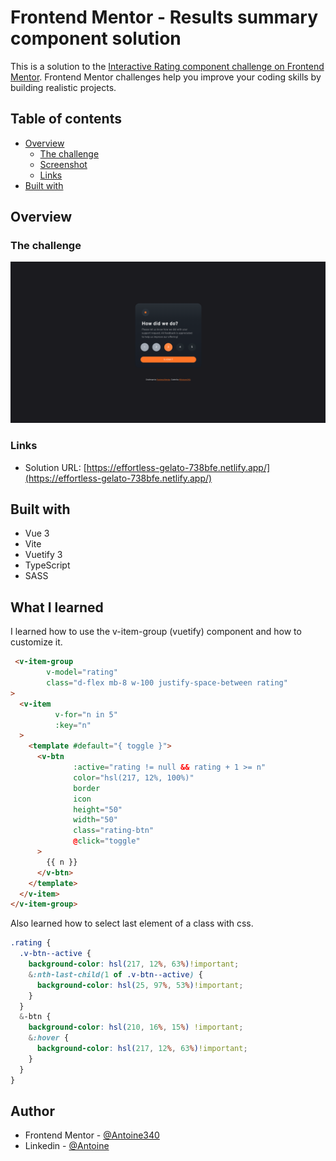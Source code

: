 # Frontend Mentor - Results summary component solution

This is a solution to the [Interactive Rating component challenge on Frontend Mentor](https://www.frontendmentor.io/challenges/interactive-rating-component-koxpeBUmI/). Frontend Mentor challenges help you improve your coding skills by building realistic projects.

## Table of contents

- [Overview](#overview)
   - [The challenge](#the-challenge)
   - [Screenshot](#screenshot)
   - [Links](#links)
- [Built with](#built-with)

## Overview

### The challenge

![](./screenshot.png)
### Links

- Solution URL: [https://effortless-gelato-738bfe.netlify.app/](https://effortless-gelato-738bfe.netlify.app/)

## Built with

- Vue 3
- Vite
- Vuetify 3
- TypeScript
- SASS

## What I learned

I learned how to use the v-item-group (vuetify) component and how to customize it.

```html
 <v-item-group
        v-model="rating"
        class="d-flex mb-8 w-100 justify-space-between rating"
>
  <v-item
          v-for="n in 5"
          :key="n"
  >
    <template #default="{ toggle }">
      <v-btn
              :active="rating != null && rating + 1 >= n"
              color="hsl(217, 12%, 100%)"
              border
              icon
              height="50"
              width="50"
              class="rating-btn"
              @click="toggle"
      >
        {{ n }}
      </v-btn>
    </template>
  </v-item>
</v-item-group>
```

Also learned how to select last element of a class with css.

```css
.rating {
  .v-btn--active {
    background-color: hsl(217, 12%, 63%)!important;
    &:nth-last-child(1 of .v-btn--active) {
      background-color: hsl(25, 97%, 53%)!important;
    }
  }
  &-btn {
    background-color: hsl(210, 16%, 15%) !important;
    &:hover {
      background-color: hsl(217, 12%, 63%)!important;
    }
  }
}
```

## Author

- Frontend Mentor - [@Antoine340](https://www.frontendmentor.io/profile/Antoine340)
- Linkedin - [@Antoine](https://www.linkedin.com/in/antoine-chauvin-994642124/)
